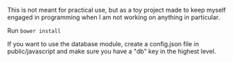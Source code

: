 This is not meant for practical use, but as a toy project made to keep myself
engaged in programming when I am not working on anything in particular.

Run `bower install`

If you want to use the database module, create a config.json file in
public/javascript and make sure you have a "db" key in the highest level.
